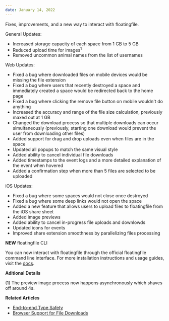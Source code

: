 ```yaml
---
date: January 14, 2022
---
```


Fixes, improvements, and a new way to interact with floatingfile.

General Updates:

- Increased storage capacity of each space from 1 GB to 5 GB
- Reduced upload time for images<sup>1</sup>
- Removed uncommon animal names from the list of usernames

Web Updates:

- Fixed a bug where downloaded files on mobile devices would be missing the file extension
- Fixed a bug where users that recently destroyed a space and immediately created a space would be redirected back to the home page
- Fixed a bug where clicking the remove file button on mobile wouldn't do anything
- Increased the accuracy and range of the file size calculation, previously maxed out at 1 GB
- Changed the download process so that multiple downloads can occur simultaneously (previously, starting one download would prevent the user from downloading other files)
- Added support for drag and drop uploads even when files are in the space
- Updated all popups to match the same visual style
- Added ability to cancel individual file downloads
- Added timestamps to the event logs and a more detailed explanation of the event when hovered
- Added a confirmation step when more than 5 files are selected to be uploaded

iOS Updates:

- Fixed a bug where some spaces would not close once destroyed
- Fixed a bug where some deep links would not open the space
- Added a new feature that allows users to upload files to floatingfile from the iOS share sheet
- Added image previews
- Added ability to cancel in-progress file uploads and downlowds
- Updated icons for events
- Improved share extension smoothness by parallelizing files processing

**NEW** floatingfile CLI

You can now interact with floatingfile through the official floatingfile command line interface. For more installation instructions and usage guides, visit the [docs](/cli).

**Aditional Details**

(1) The preview image process now happens asynchronously which shaves off around 4s.

**Related Articles**

- [End-to-end Type Safety](/engineering/e2e-type-safety)
- [Browser Support for File Downloads](/engineering/browser-support)
